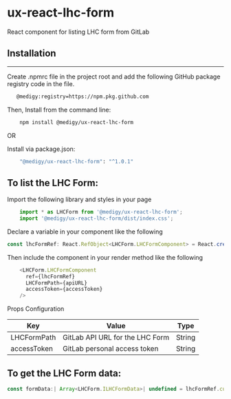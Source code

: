 # ux-react-lhc-form
React component for listing LHC form from GitLab

## Installation

---
Create .npmrc file in the project root and add the following GitHub package registry code in the file.

```bash
   @medigy:registry=https://npm.pkg.github.com
```

Then, Install from the command line:

```bash
    npm install @medigy/ux-react-lhc-form
```
OR

Install via package.json:
```bash
    "@medigy/ux-react-lhc-form": "^1.0.1"
```

## To list the LHC Form:

Import the following library and styles in your page
```javascript
    import * as LHCForm from '@medigy/ux-react-lhc-form';
    import '@medigy/ux-react-lhc-form/dist/index.css';
```
Declare a variable in your component like the following 
```javascript
const lhcFormRef: React.RefObject<LHCForm.LHCFormComponent> = React.createRef();
```
Then include the component in your render method like the following

```javascript
    <LHCForm.LHCFormComponent
      ref={lhcFormRef}
      LHCFormPath={apiURL}
      accessToken={accessToken}
    />
```


Props Configuration

| Key| Value| Type |
|---|---|---|
|LHCFormPath | GitLab API URL for the LHC Form | String
|accessToken| GitLab personal access token | String

## To get the LHC Form data:
```javascript
const formData:| Array<LHCForm.ILHCFormData>| undefined = lhcFormRef.current?.getLHCFormData();
```

